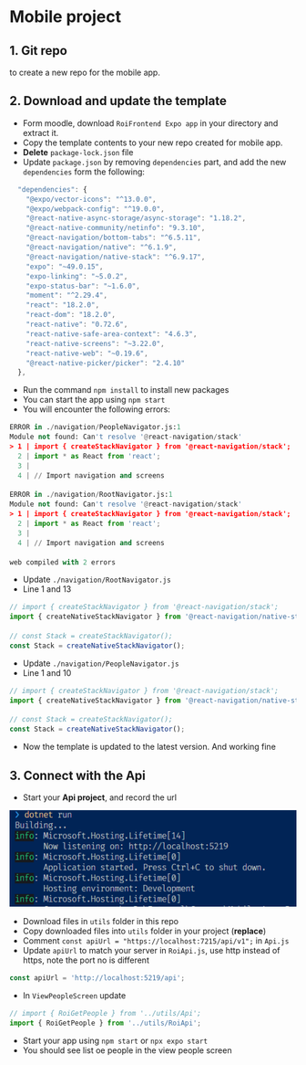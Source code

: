# Mobile project

## 1. Git repo

to create a new repo for the mobile app.

## 2. Download and update the template

- Form moodle, download `RoiFrontend Expo app` in your directory and extract it.
- Copy the template contents to your new repo created for mobile app.
- **Delete** `package-lock.json` file
- Update `package.json` by removing `dependencies` part, and add the new `dependencies` form the following:

```javascript
  "dependencies": {
    "@expo/vector-icons": "^13.0.0",
    "@expo/webpack-config": "^19.0.0",
    "@react-native-async-storage/async-storage": "1.18.2",
    "@react-native-community/netinfo": "9.3.10",
    "@react-navigation/bottom-tabs": "^6.5.11",
    "@react-navigation/native": "^6.1.9",
    "@react-navigation/native-stack": "^6.9.17",
    "expo": "~49.0.15",
    "expo-linking": "~5.0.2",
    "expo-status-bar": "~1.6.0",
    "moment": "^2.29.4",
    "react": "18.2.0",
    "react-dom": "18.2.0",
    "react-native": "0.72.6",
    "react-native-safe-area-context": "4.6.3",
    "react-native-screens": "~3.22.0",
    "react-native-web": "~0.19.6",
    "@react-native-picker/picker": "2.4.10"
  },
```

- Run the command `npm install` to install new packages
- You can start the app using `npm start`
- You will encounter the following errors:

```python
ERROR in ./navigation/PeopleNavigator.js:1
Module not found: Can't resolve '@react-navigation/stack'
> 1 | import { createStackNavigator } from '@react-navigation/stack';
  2 | import * as React from 'react';
  3 |
  4 | // Import navigation and screens

ERROR in ./navigation/RootNavigator.js:1
Module not found: Can't resolve '@react-navigation/stack'
> 1 | import { createStackNavigator } from '@react-navigation/stack';
  2 | import * as React from 'react';
  3 |
  4 | // Import navigation and screens

web compiled with 2 errors
```

- Update `./navigation/RootNavigator.js`
- Line 1 and 13

```javascript
// import { createStackNavigator } from '@react-navigation/stack';
import { createNativeStackNavigator } from '@react-navigation/native-stack';

// const Stack = createStackNavigator();
const Stack = createNativeStackNavigator();
```

- Update `./navigation/PeopleNavigator.js`
- Line 1 and 10

```javascript
// import { createStackNavigator } from '@react-navigation/stack';
import { createNativeStackNavigator } from '@react-navigation/native-stack';

// const Stack = createStackNavigator();
const Stack = createNativeStackNavigator();
```

- Now the template is updated to the latest version. And working fine

## 3. Connect with the Api

- Start your **Api project**, and record the url

![1](../Images/JH_2023-11-19-22-03-24.png)

- Download files in `utils` folder in this repo
- Copy downloaded files into `utils` folder in your project (**replace**)
- Comment `const apiUrl = "https://localhost:7215/api/v1";` in `Api.js`
- Update `apiUrl` to match your server in `RoiApi.js`, use http instead of https, note the port no is different

```javascript
const apiUrl = 'http://localhost:5219/api';
```

- In `ViewPeopleScreen` update

```javascript
// import { RoiGetPeople } from '../utils/Api';
import { RoiGetPeople } from '../utils/RoiApi';
```

- Start your app using `npm start` or `npx expo start`
- You should see list oe people in the view people screen
